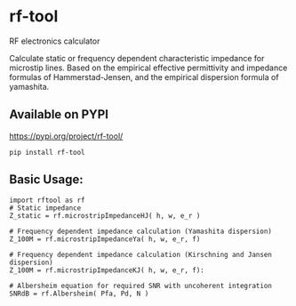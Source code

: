 # rf-tool
RF electronics calculator

Calculate static or frequency dependent characteristic impedance for microstip lines.
Based on the empirical effective permittivity and impedance formulas of Hammerstad-Jensen, and the empirical dispersion formula of yamashita.

## Available on PYPI
https://pypi.org/project/rf-tool/
```
pip install rf-tool
```

## Basic Usage:
```
import rftool as rf
# Static impedance
Z_static = rf.microstripImpedanceHJ( h, w, e_r )

# Frequency dependent impedance calculation (Yamashita dispersion)
Z_100M = rf.microstripImpedanceYa( h, w, e_r, f)

# Frequency dependent impedance calculation (Kirschning and Jansen dispersion)
Z_100M = rf.microstripImpedanceKJ( h, w, e_r, f):

# Albersheim equation for required SNR with uncoherent integration
SNRdB = rf.Albersheim( Pfa, Pd, N )
```
